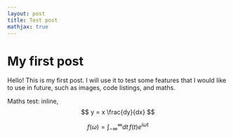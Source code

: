 ```yaml
---
layout: post
title: Test post
mathjax: true
---
```


# My first post

Hello! This is my first post. I will use it to test some features that I would like to use in future, such as images, code listings, and maths.

Maths test: inline, $$ y = x \frac{dy}{dx} $$

$$ f(\omega) = \int_{-\infty}^{\infty} dt \, f(t) e^{i\omega t} $$

